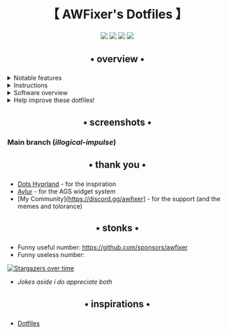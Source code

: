 <div align="center">
    <h1>【 AWFixer's Dotfiles 】</h1>
    <h3></h3>
</div>

<div align="center">

![](https://img.shields.io/github/last-commit/awfixer-org/dotfiles?&style=for-the-badge&color=FFB1C8&logoColor=D9E0EE&labelColor=292324)
![](https://img.shields.io/github/stars/awfixer-org/dotfiles?style=for-the-badge&logo=andela&color=FFB686&logoColor=D9E0EE&labelColor=292324)
[![](https://img.shields.io/github/repo-size/awfixer-org/dotfiles/dots-hyprland?color=CAC992&label=SIZE&logo=googledrive&style=for-the-badge&logoColor=D9E0EE&labelColor=292324)](https://github.com/awfixer-org/dotfiles)
![](https://img.shields.io/badge/issues-skill-green?style=for-the-badge&color=CCE8E9&logoColor=D9E0EE&labelColor=292324)
</a>

</div>

<div align="center">
    <h2>• overview •</h2>
    <h3></h3>
</div>

 <details> 
  <summary>Notable features</summary>
     
  - **Overview widget**: shows open apps. Type to search/calculate/run
  - **AI Assistant**: ChatGPT and Google Gemini
  - **Autogenerated colors** based on your wallpaper using [Material colors](https://m3.material.io/styles/color/the-color-system/key-colors-tones)
  - **Animations** that are natural and fluid
  - **Transparent installation**: every command is shown before it's run
</details>
<details> 
  <summary>Instructions</summary>
    
   - **Automatic**installation for Arch(-based) Linux:
   ```bash
   bash <(curl -s "https://raw.githubusercontent.com/awfixer-org/dotfiles/refs/heads/master/setup.sh")
   ```
   - **Manual** installation, other distros and more:
     - See the [Wiki](https://end-4.github.io/dots-hyprland-wiki/en/i-i/01setup/)
     - (_Available in: English, Vietnamese, and Simplified Chinese. Translations are welcome._)
    
   - **Default keybinds**: Parts similar to Windows and GNOME. Hit Super+/ for a list.
     <details> 
       <summary>Here's an image, just in case:</summary>
    
       ![image](https://github.com/end-4/dots-hyprland/assets/97237370/4c3d27b4-9ac5-4e55-9cae-c5c1f497890f)

     </details>

</details>

<details>
  <summary>Software overview</summary>

| Software                                                                                   | Purpose                                                             |
| ------------------------------------------------------------------------------------------ | ------------------------------------------------------------------- |
| [Hyprland](https://github.com/hyprwm/hyprland)                                             | The compositor (for noobs, you can just call it a window manager)   |
| [AGS](https://github.com/Aylur/ags)                                                        | A GTK widget system, responsible for the status bar, sidebars, etc. |
| [Fuzzel](https://mark.stosberg.com/fuzzel-a-great-dmenu-and-rofi-altenrative-for-wayland/) | For clipboard and emoji picker                                      |

- For a more comprehensive list of dependencies, see [scriptdata/dependencies.conf](https://github.com/end-4/dots-hyprland/blob/main/scriptdata/dependencies.conf)
</details>

<details> 
  <summary>Help improve these dotfiles!</summary>
    
   - Join the [discussions](https://github.com/end-4/dots-hyprland/discussions)
   - If you'd like to suggest fixes or a new widget, feel free to [open an issue](https://github.com/end-4/dots-hyprland/issues/new/choose)
</details>

<div align="center">
    <h2>• screenshots •</h2>
    <h3></h3>
</div>

### Main branch (_illogical-impulse_)



<div align="center">
    <h2>• thank you •</h2>
    <h3></h3>
</div>

- [Dots Hyprland](https://github.com/end-4/dots-hyprland) - for the inspiration
- [Aylur](https://github.com/aylur) - for the AGS widget system
- [My Community](https://discord.gg/awfixer] - for the support (and the memes and tolorance)

<div align="center">
    <h2>• stonks •</h2>
    <h3></h3>
</div>

- Funny useful number: https://github.com/sponsors/awfixer
- Funny useless number:

[![Stargazers over time](https://starchart.cc/awfixer-org/dotfiles.svg?variant=adaptive)](https://starchart.cc/awfixer-org/dotfiles)

- _Jokes aside i do appreciate both_

<div align="center">
    <h2>• inspirations •</h2>
    <h3></h3>
</div>

- [Dotfiles](https://github.com/awfixer-org/dotfiles)
